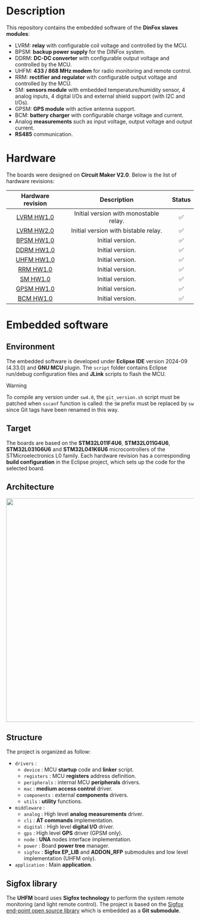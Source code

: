 # Description

This repository contains the embedded software of the **DinFox slaves modules**:

* LVRM: **relay** with configurable coil voltage and controlled by the MCU.
* BPSM: **backup power supply** for the DINFox system.
* DDRM: **DC-DC converter** with configurable output voltage and controlled by the MCU.
* UHFM: **433 / 868 MHz modem** for radio monitoring and remote control.
* RRM: **rectifier and regulator** with configurable output voltage and controlled by the MCU.
* SM: **sensors module** with embedded temperature/humidity sensor, 4 analog inputs, 4 digital I/Os and external shield support (with I2C and I/Os).
* GPSM: **GPS module** with active antenna support.
* BCM: **battery charger** with configurable charge voltage and current. 
* Analog **measurements** such as input voltage, output voltage and output current.
* **RS485** communication.

# Hardware

The boards were designed on **Circuit Maker V2.0**. Below is the list of hardware revisions:

| Hardware revision | Description | Status |
|:---:|:---:|:---:|
| [LVRM HW1.0](https://365.altium.com/files/10D8C121-B324-4AC0-90B1-A0BFFB7E4713) | Initial version with monostable relay. | :white_check_mark: |
| [LVRM HW2.0](https://365.altium.com/files/5F3B7EA9-DD07-4C07-B750-9D2D3ABDA776) | Initial version with bistable relay. | :white_check_mark: |
| [BPSM HW1.0](https://365.altium.com/files/BAC116F3-F512-4102-9D47-53DF0FB6E9C0) | Initial version. | :white_check_mark: |
| [DDRM HW1.0](https://365.altium.com/files/1BA47FD8-3599-4BA0-8A3B-857EFF1E8E58) | Initial version. | :white_check_mark: |
| [UHFM HW1.0](https://365.altium.com/files/C3D2D8A0-D05C-40FD-AE3A-D0FEBA8A509F) | Initial version. | :white_check_mark: |
| [RRM HW1.0](https://365.altium.com/files/F33BFE95-AA3E-4890-B685-3A09A36AE775) | Initial version. | :white_check_mark: |
| [SM HW1.0](https://365.altium.com/files/73597AC1-81FF-471F-A80B-41D71904A039) | Initial version. | :white_check_mark: |
| [GPSM HW1.0](https://365.altium.com/files/86BC5960-7B01-45BE-B7A5-BD8ADBCE5E8D) | Initial version. | :white_check_mark: |
| [BCM HW1.0](https://365.altium.com/files/05D7821F-F16C-4190-8AAC-8EBAEC7074C2) | Initial version. | :white_check_mark: |

# Embedded software

## Environment

The embedded software is developed under **Eclipse IDE** version 2024-09 (4.33.0) and **GNU MCU** plugin. The `script` folder contains Eclipse run/debug configuration files and **JLink** scripts to flash the MCU.

> [!WARNING]
> To compile any version under `sw4.0`, the `git_version.sh` script must be patched when `sscanf` function is called: the `SW` prefix must be replaced by `sw` since Git tags have been renamed in this way.

## Target

The boards are based on the **STM32L011F4U6**, **STM32L011G4U6**, **STM32L031G6U6** and **STM32L041K6U6** microcontrollers of the STMicroelectronics L0 family. Each hardware revision has a corresponding **build configuration** in the Eclipse project, which sets up the code for the selected board.

## Architecture

<p align="center">
<img src="https://github.com/Ludovic-Lesur/dsm/wiki/images/dsm_sw_architecture.drawio.png" width="600"/>
</p>

## Structure

The project is organized as follow:

* `drivers` :
    * `device` : MCU **startup** code and **linker** script.
    * `registers` : MCU **registers** address definition.
    * `peripherals` : internal MCU **peripherals** drivers.
    * `mac` : **medium access control** driver.
    * `components` : external **components** drivers.
    * `utils` : **utility** functions.
* `middleware` :
    * `analog` : High level **analog measurements** driver.
    * `cli` : **AT commands** implementation.
    * `digital` : High level **digital I/O** driver.
    * `gps` : High level **GPS** driver (GPSM only).
    * `node` : **UNA** nodes interface implementation.
    * `power` : Board **power tree** manager.
    * `sigfox` : **Sigfox EP_LIB** and **ADDON_RFP** submodules and low level implementation (UHFM only).
* `application` : Main **application**.

## Sigfox library

The **UHFM** board uses **Sigfox technology** to perform the system remote monitoring (and light remote control). The project is based on the [Sigfox end-point open source library](https://github.com/sigfox-tech-radio/sigfox-ep-lib) which is embedded as a **Git submodule**.
